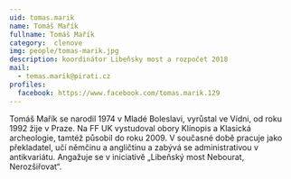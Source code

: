 ```yaml
---
uid: tomas.marik
name: Tomáš Mařík
fullname: Tomáš Mařík
category:  clenove
img: people/tomas-marik.jpg 
description: koordinátor Libeňsky most a rozpočet 2018
mail: 
  - temas.marik@pirati.cz
profiles:
  facebook: https://www.facebook.com/tomas.marik.129
---
```


Tomáš Mařík se narodil 1974 v Mladé Boleslavi, vyrůstal ve Vídni, od roku 1992 žije v Praze. Na FF UK vystudoval obory Klínopis a Klasická archeologie, tamtéž působil do roku 2009. V současné době pracuje jako překladatel, učí němčinu a angličtinu a zabývá se administrativou v antikvariátu. Angažuje se v iniciativě „Libeňský most Nebourat, Nerozšiřovat“.

